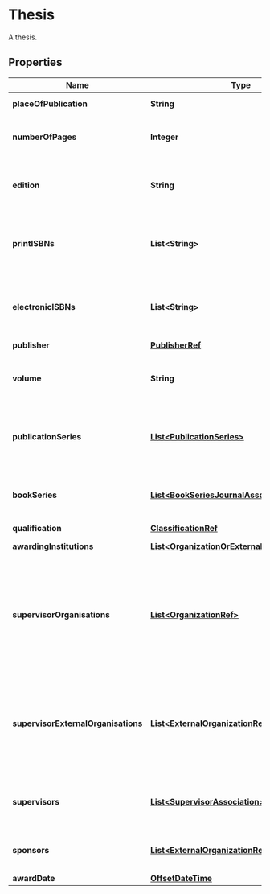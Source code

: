 

# Thesis

A thesis.
## Properties

Name | Type | Description | Notes
------------ | ------------- | ------------- | -------------
**placeOfPublication** | **String** | The place of publication. |  [optional]
**numberOfPages** | **Integer** | The number of pages in the research output. |  [optional]
**edition** | **String** | The edition that the production was published in. |  [optional]
**printISBNs** | **List&lt;String&gt;** | The ISBN number for the printed versions of the production. |  [optional]
**electronicISBNs** | **List&lt;String&gt;** | The ISBN number for the electronic versions of the production. |  [optional]
**publisher** | [**PublisherRef**](PublisherRef.md) |  |  [optional]
**volume** | **String** | The volume that the research output was published in. |  [optional]
**publicationSeries** | [**List&lt;PublicationSeries&gt;**](PublicationSeries.md) | The publication series this research output is part of. |  [optional]
**bookSeries** | [**List&lt;BookSeriesJournalAssociation&gt;**](BookSeriesJournalAssociation.md) | The book series this research output is part of. |  [optional]
**qualification** | [**ClassificationRef**](ClassificationRef.md) |  |  [optional]
**awardingInstitutions** | [**List&lt;OrganizationOrExternalOrganizationRef&gt;**](OrganizationOrExternalOrganizationRef.md) | The awarding institution. |  [optional]
**supervisorOrganisations** | [**List&lt;OrganizationRef&gt;**](OrganizationRef.md) | A collection of organisational unit affiliations associated with supervisors of this research output. |  [optional]
**supervisorExternalOrganisations** | [**List&lt;ExternalOrganizationRef&gt;**](ExternalOrganizationRef.md) | A collection of external organisation affiliations associated with supervisors of this research output. |  [optional]
**supervisors** | [**List&lt;SupervisorAssociation&gt;**](SupervisorAssociation.md) | The supervisors of this research output. |  [optional]
**sponsors** | [**List&lt;ExternalOrganizationRef&gt;**](ExternalOrganizationRef.md) | The sponsors of this research output. |  [optional]
**awardDate** | [**OffsetDateTime**](OffsetDateTime.md) |  |  [optional]



